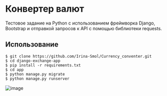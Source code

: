 # Конвертер валют

Тестовое задание на Python с использованием фреймворка Django, Bootstrap и отправкой запросов к API с помощью библиотеки requests.


## Использование

```
$ git clone https://github.com/Irina-Smol/Currency_conventer.git
$ cd django-exchange-app
$ pip install -r requirements.txt 
$ cd app
$ python manage.py migrate 
$ python manage.py runserver
```

![image](https://github.com/Irina-Smol/Currency_conventer/assets/112115002/50109d3d-5135-4ea8-8dc7-0af8b5fdd85b)

